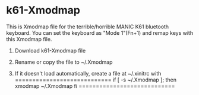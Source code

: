 # k61-Xmodmap

This is Xmodmap file for the terrible/horrible MANIC K61 bluetooth keyboard.
You can set the keyboard as "Mode 1"(Fn+1) and remap keys with this Xmodmap file.

1. Download k61-Xmodmap file

2. Rename or copy the file to ~/.Xmodmap

3. If it doesn't load automatically, create a file at ~/.xinitrc with
  ============================
   if [ -s ~/.Xmodmap ]; then
       xmodmap ~/.Xmodmap
   fi
  ============================
